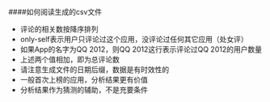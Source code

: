 ####如何阅读生成的csv文件
* 评论的相关数按降序排列
* only-self表示用户只评论过这个应用，没评论过任何其它应用（处女评）
* 如果App的名字为QQ 2012，则QQ 2012这行表示评论过QQ 2012的用户数量
* 上述两个值相加，即为总评论数
* 请注意生成文件的日期后缀，数据是有时效性的
* 一般首次上榜的应用，分析结果更有价值
* 分析结果作为猜测的辅助，不是充要条件